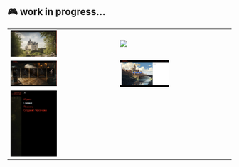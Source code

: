 ## 🎮 work in progress...

<table>
  <tr>
    <td><img src="src/assets/images/screenshots/main-screenshot.png" width="45%"></td>
    <td><img src="src/assets/images/screenshots/notfound-sreenshot.png" width="45%"></td>
  </tr>
  <tr>
    <td><img src="src/assets/images/screenshots/hero-select-screenshot.png" width="45%"></td>
    <td><img src="src/assets/images/screenshots/city-screenshot.png" width="45%"></td>
  </tr>
    <tr>
    <td><img src="src/assets/images/screenshots/burger-screenshot.png" width="45%"></td>
    <td></td>
  </tr>
</table>
